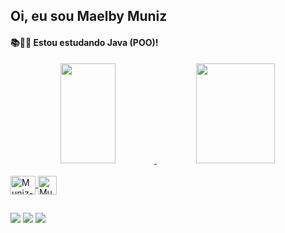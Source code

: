 ## Oi, eu sou Maelby Muniz
#### 📚📕📖 Estou estudando Java (POO)!

<div align="center">
  <a href="https://github.com/maelbymuniz">
  <img height="160em" width="42%" src="https://github-readme-stats.vercel.app/api?username=maelbymuniz&show_icons=true&theme=dracula&include_all_commits=true&count_private=true"/>
  <img height="160em" width="50%" src="https://github-readme-stats.vercel.app/api/top-langs/?username=maelbymuniz&layout=compact&langs_count=7&theme=dracula"/>
</div>
<div style="display: inline_block"><br>
  <img align="center" alt="Muniz-Java" height="30" width="40" src="https://cdn.jsdelivr.net/gh/devicons/devicon/icons/java/java-original.svg" />
  <img align="center" alt="Muniz-Eclipse" height="30" width="30" src= "https://user-images.githubusercontent.com/11943860/46922575-7017cf80-cfe1-11e8-845a-0cd198fb546c.png"
</div>
  
  ##
 
<div> 
  <a href = "mailto:maelbymuniz@gmail.com"><img src="https://img.shields.io/badge/Gmail-D14836?style=for-the-badge&logo=gmail&logoColor=white" target="_blank"></a>
  <a href="https://www.linkedin.com/in/maelbymuniz" target="_blank"><img src="https://img.shields.io/badge/-LinkedIn-%230077B5?style=for-the-badge&logo=linkedin&logoColor=white" target="_blank"></a> 
  <a href="https://instagram.com/maelbymuniz" target="_blank"><img src="https://img.shields.io/badge/-Instagram-%23E4405F?style=for-the-badge&logo=instagram&logoColor=white" target="_blank"></a> 
</div>
